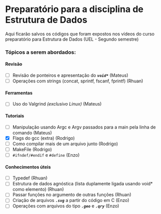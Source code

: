 # Preparatório para a disciplina de Estrutura de Dados
Aqui ficarão salvos os códigos que foram expostos nos vídeos do curso preparatório para Estrutura de Dados (UEL - Segundo semestre)

### Tópicos a serem abordados:

#### Revisão
- [ ] Revisão de ponteiros e apresentação do ***```void*```*** (Mateus)
- [ ] Operações com strings (concat, sprintf, fscanf, fprintf) (Rhuan)

#### Ferramentas
- [ ] Uso do Valgrind *(exclusivo Linux)* (Mateus)

#### Tutoriais
- [ ] Manipulação usando Argc e Argv passados para a main pela linha de comando (Mateus)
- [x] Flags do gcc (extra) (Rodrigo)
- [ ] Como compilar mais de um arquivo junto (Rodrigo)
- [ ] MakeFile (Rodrigo)
- [ ] ```#ifndef/#endif``` e ```#define``` (Enzo)

#### Conhecimentos úteis
- [ ] Typedef (Rhuan)
- [ ] Estrutura de dados agnóstica (lista duplamente ligada usando void* como elemento) (Rhuan)
- [ ] Passar funções no argumento de outras funções (Rhuan)
- [ ] Criação de arquivos ***```.svg```*** a partir do código em C (Enzo)
- [ ] Operações com arquivos do tipo ***```.geo```*** e ***```.qry```*** (Enzo)
